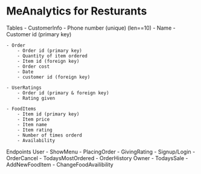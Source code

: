 # MeAnalytics for Resturants

Tables
    - CustomerInfo
        - Phone number (unique) (len==10)
        - Name
        - Customer id (primary key)
        
    - Order
        - Order id (primary key)
        - Quantity of item ordered
        - Item id (foreign key)
        - Order cost
        - Date
        - customer id (foreign key)
        
    - UserRatings
        - Order id (primary & foreign key)
        - Rating given
        
    - FoodItems
        - Item id (primary key)
        - Item price
        - Item name
        - Item rating
        - Number of times orderd
        - Availability

Endpoints
    User
        - ShowMenu
        - PlacingOrder
        - GivingRating
        - Signup/Login
        - OrderCancel
        - TodaysMostOrdered
        - OrderHistory
    Owner
        - TodaysSale
        - AddNewFoodItem
        - ChangeFoodAvailibility